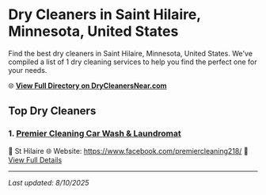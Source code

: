 # Dry Cleaners in Saint Hilaire, Minnesota, United States

Find the best dry cleaners in Saint Hilaire, Minnesota, United States. We've compiled a list of 1 dry cleaning services to help you find the perfect one for your needs.

🌐 **[View Full Directory on DryCleanersNear.com](https://drycleanersnear.com/city/US/Minnesota/Saint%20Hilaire)**

## Top Dry Cleaners

### 1. [Premier Cleaning Car Wash & Laundromat](https://drycleanersnear.com/dryCleaner/6882e5250559ff12261bf7ae/premier-cleaning-car-wash-laundromat)
📍 St Hilaire
🌐 Website: https://www.facebook.com/premiercleaning218/
🔗 [View Full Details](https://drycleanersnear.com/dryCleaner/6882e5250559ff12261bf7ae/premier-cleaning-car-wash-laundromat)


---

*Last updated: 8/10/2025*
